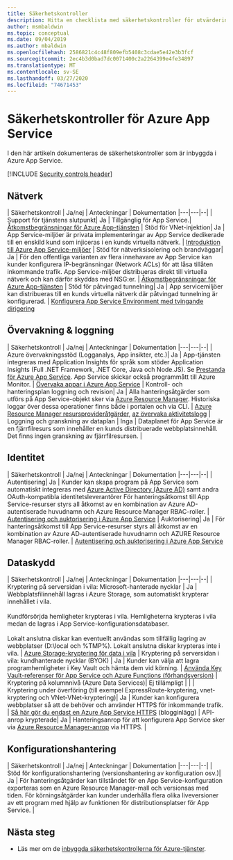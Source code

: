 ```yaml
---
title: Säkerhetskontroller
description: Hitta en checklista med säkerhetskontroller för utvärdering av Azure App Service för din organisation.
author: msmbaldwin
ms.topic: conceptual
ms.date: 09/04/2019
ms.author: mbaldwin
ms.openlocfilehash: 2586821c4c48f809efb5408c3cdae5e42e3b3fcf
ms.sourcegitcommit: 2ec4b3d0bad7dc0071400c2a2264399e4fe34897
ms.translationtype: MT
ms.contentlocale: sv-SE
ms.lasthandoff: 03/27/2020
ms.locfileid: "74671453"
---
```

# <a name="security-controls-for-azure-app-service"></a>Säkerhetskontroller för Azure App Service

I den här artikeln dokumenteras de säkerhetskontroller som är inbyggda i Azure App Service.

[!INCLUDE [Security controls header](../../includes/security-controls-header.md)]

## <a name="network"></a>Nätverk

| Säkerhetskontroll | Ja/nej | Anteckningar | Dokumentation
|---|---|--|
| Support för tjänstens slutpunkt| Ja | Tillgänglig för App Service.| [Åtkomstbegränsningar för Azure App-tjänsten](app-service-ip-restrictions.md)
| Stöd för VNet-injektion| Ja | App Service-miljöer är privata implementeringar av App Service dedikerade till en enskild kund som injiceras i en kunds virtuella nätverk. | [Introduktion till Azure App Service-miljöer](environment/intro.md)
| Stöd för nätverksisolering och brandväggar| Ja | För den offentliga varianten av flera innehavare av App Service kan kunder konfigurera IP-begränsningar (Network ACLs) för att låsa tillåten inkommande trafik.  App Service-miljöer distribueras direkt till virtuella nätverk och kan därför skyddas med NSG:er. | [Åtkomstbegränsningar för Azure App-tjänsten](app-service-ip-restrictions.md)
| Stöd för påtvingad tunnelning| Ja | App servicemiljöer kan distribueras till en kunds virtuella nätverk där påtvingad tunnelning är konfigurerad. | [Konfigurera App Service Environment med tvingande dirigering](environment/forced-tunnel-support.md)

## <a name="monitoring--logging"></a>Övervakning & loggning

| Säkerhetskontroll | Ja/nej | Anteckningar | Dokumentation
|---|---|--|
| Azure övervakningsstöd (Logganalys, App insikter, etc.)| Ja | App-tjänsten integreras med Application Insights för språk som stöder Application Insights (Full .NET Framework, .NET Core, Java och Node.JS).  Se [Prestanda för Azure App Service](../azure-monitor/app/azure-web-apps.md). App Service skickar också programmått till Azure Monitor. | [Övervaka appar i Azure App Service](web-sites-monitor.md)
| Kontroll- och hanteringsplan loggning och revision| Ja | Alla hanteringsåtgärder som utförs på App Service-objekt sker via [Azure Resource Manager](../azure-resource-manager/index.yml). Historiska loggar över dessa operationer finns både i portalen och via CLI. | [Azure Resource Manager resursprovideråtgärder](../role-based-access-control/resource-provider-operations.md#microsoftweb), [az övervaka aktivitetslogg](/cli/azure/monitor/activity-log)
| Loggning och granskning av dataplan | Inga | Dataplanet för App Service är en fjärrfilresurs som innehåller en kunds distribuerade webbplatsinnehåll.  Det finns ingen granskning av fjärrfilresursen. |

## <a name="identity"></a>Identitet

| Säkerhetskontroll | Ja/nej | Anteckningar |  Dokumentation
|---|---|--|
| Autentisering| Ja | Kunder kan skapa program på App Service som automatiskt integreras med [Azure Active Directory (Azure AD)](../active-directory/index.yml) samt andra OAuth-kompatibla identitetsleverantörer För hanteringsåtkomst till App Service-resurser styrs all åtkomst av en kombination av Azure AD-autentiserade huvudnamn och Azure Resource Manager RBAC-roller. | [Autentisering och auktorisering i Azure App Service](overview-authentication-authorization.md)
| Auktorisering| Ja | För hanteringsåtkomst till App Service-resurser styrs all åtkomst av en kombination av Azure AD-autentiserade huvudnamn och AZURE Resource Manager RBAC-roller.  | [Autentisering och auktorisering i Azure App Service](overview-authentication-authorization.md)

## <a name="data-protection"></a>Dataskydd

| Säkerhetskontroll | Ja/nej | Anteckningar | Dokumentation
|---|---|--|
| Kryptering på serversidan i vila: Microsoft-hanterade nycklar | Ja | Webbplatsfilinnehåll lagras i Azure Storage, som automatiskt krypterar innehållet i vila. <br><br>Kundförsörjda hemligheter krypteras i vila. Hemligheterna krypteras i vila medan de lagras i App Service-konfigurationsdatabaser.<br><br>Lokalt anslutna diskar kan eventuellt användas som tillfällig lagring av webbplatser (D:\local och %TMP%). Lokalt anslutna diskar krypteras inte i vila. | [Azure Storage-kryptering för data i vila](../storage/common/storage-service-encryption.md)
| Kryptering på serversidan i vila: kundhanterade nycklar (BYOK) | Ja | Kunder kan välja att lagra programhemligheter i Key Vault och hämta dem vid körning. | [Använda Key Vault-referenser för App Service och Azure Functions (förhandsversion)](app-service-key-vault-references.md)
| Kryptering på kolumnnivå (Azure Data Services)| Ej tillämpligt | |
| Kryptering under överföring (till exempel ExpressRoute-kryptering, vnet-kryptering och VNet-VNet-kryptering)| Ja | Kunder kan konfigurera webbplatser så att de behöver och använder HTTPS för inkommande trafik.  | [Så här gör du endast en Azure App Service HTTPS](https://blogs.msdn.microsoft.com/benjaminperkins/2017/11/30/how-to-make-an-azure-app-service-https-only/) (blogginlägg)
| API-anrop krypterade| Ja | Hanteringsanrop för att konfigurera App Service sker via [Azure Resource Manager-anrop](../azure-resource-manager/index.yml) via HTTPS. |

## <a name="configuration-management"></a>Konfigurationshantering

| Säkerhetskontroll | Ja/nej | Anteckningar | Dokumentation
|---|---|--|
| Stöd för konfigurationshantering (versionshantering av konfiguration osv.)| Ja | För hanteringsåtgärder kan tillståndet för en App Service-konfiguration exporteras som en Azure Resource Manager-mall och versionsas med tiden. För körningsåtgärder kan kunder underhålla flera olika liveversioner av ett program med hjälp av funktionen för distributionsplatser för App Service. | 

## <a name="next-steps"></a>Nästa steg

- Läs mer om de [inbyggda säkerhetskontrollerna för Azure-tjänster](../security/fundamentals/security-controls.md).
